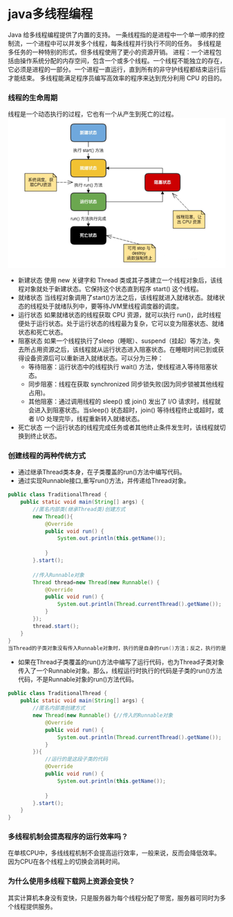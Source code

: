 # java多线程编程
Java 给多线程编程提供了内置的支持。 一条线程指的是进程中一个单一顺序的控制流，一个进程中可以并发多个线程，每条线程并行执行不同的任务。
多线程是多任务的一种特别的形式，但多线程使用了更小的资源开销。
进程：一个进程包括由操作系统分配的内存空间，包含一个或多个线程。一个线程不能独立的存在，它必须是进程的一部分。一个进程一直运行，直到所有的非守护线程都结束运行后才能结束。
多线程能满足程序员编写高效率的程序来达到充分利用 CPU 的目的。

### 线程的生命周期
线程是一个动态执行的过程，它也有一个从产生到死亡的过程。
![image](/.assets/images/1.png)
- 新建状态
使用 new 关键字和 Thread 类或其子类建立一个线程对象后，该线程对象就处于新建状态。它保持这个状态直到程序 start() 这个线程。
- 就绪状态
当线程对象调用了start()方法之后，该线程就进入就绪状态。就绪状态的线程处于就绪队列中，要等待JVM里线程调度器的调度。
- 运行状态
如果就绪状态的线程获取 CPU 资源，就可以执行 run()，此时线程便处于运行状态。处于运行状态的线程最为复杂，它可以变为阻塞状态、就绪状态和死亡状态。
- 阻塞状态
如果一个线程执行了sleep（睡眠）、suspend（挂起）等方法，失去所占用资源之后，该线程就从运行状态进入阻塞状态。在睡眠时间已到或获得设备资源后可以重新进入就绪状态。可以分为三种：
   - 等待阻塞：运行状态中的线程执行 wait() 方法，使线程进入等待阻塞状态。
   - 同步阻塞：线程在获取 synchronized 同步锁失败(因为同步锁被其他线程占用)。
   - 其他阻塞：通过调用线程的 sleep() 或 join() 发出了 I/O 请求时，线程就会进入到阻塞状态。当sleep() 状态超时，join() 等待线程终止或超时，或者 I/O 处理完毕，线程重新转入就绪状态。
- 死亡状态
一个运行状态的线程完成任务或者其他终止条件发生时，该线程就切换到终止状态。

### 创建线程的两种传统方式
- 通过继承Thread类本身，在子类覆盖的run()方法中编写代码。
- 通过实现Runnable接口,重写run()方法，并传递给Thread对象。
```java
public class TraditionalThread {
    public static void main(String[] args) {
        //匿名内部类(继承Thread类)创建方式
        new Thread(){
            @Override
            public void run() {
                System.out.println(this.getName());

            }
        }.start();

        //传入Runnable对象
        Thread thread=new Thread(new Runnable() {
            @Override
            public void run() {
                System.out.println(Thread.currentThread().getName());
            }
        });
        thread.start();
    }
}
当Thread的子类对象没有传入Runnable对象时，执行的是自身的run()方法；反之，执行的是Runnable对象中的run()方法。
```
- 如果在Thread子类覆盖的run()方法中编写了运行代码，也为Thread子类对象传入了一个Runnable对象。那么，线程运行时执行的代码是子类的run()方法代码，不是Runnable对象的run()方法代码。
```java
public class TraditionalThread {
    public static void main(String[] args) {
        //匿名内部类创建方式
        new Thread(new Runnable() {//传入的Runnable对象
            @Override
            public void run() {
                System.out.println(Thread.currentThread().getName());
            }
        }){
            //运行的是这段子类的代码
            @Override
            public void run() {
                System.out.println(this.getName());

            }
        }.start();
    }
}
```
### 多线程机制会提高程序的运行效率吗？
在单核CPU中，多线线程机制不会提高运行效率，一般来说，反而会降低效率。因为CPU在各个线程上的切换会消耗时间。
### 为什么使用多线程下载网上资源会变快？
其实计算机本身没有变快，只是服务器为每个线程分配了带宽，服务器可同时为多个线程提供服务。
